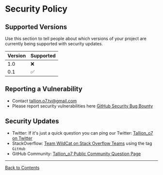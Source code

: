 # Security Policy

## Supported Versions

Use this section to tell people about which versions of your project are
currently being supported with security updates.

| Version | Supported          |
| ------- | ------------------ |
| 1.0 | :x: |
| 0.1   | :white_check_mark: |

## Reporting a Vulnerability

- Contact [tallion.o7.tv@gmail.com](tallion.o7.tv@gmail.com)
- Please report security vulnerabilities here [GitHub Security Bug Bounty](https://bounty.github.com/)

## Security Updates

- Twitter: If it's just a quick question you can ping our Twitter: [Tallion_o7 on Twitter](https://twitter.com/Tallion_o7)
- StackOverflow: [Team WildCat on Stack Overflow Teams](https://stackoverflowteams.com/c/team-wildcat/questions) using the tag `GitHub`
- GitHub Community: [Tallion_o7 Public Community Question Page](https://github.com/Tallion-07/Tallion-o7-Public-Documentation/discussions/categories/q-a)

---

[Back to Contents](/README.md#contents)
